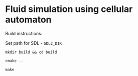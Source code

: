 # Fluid simulation using cellular automaton

Build instructions:

Set path for SDL - `SDL2_DIR`

`mkdir build && cd build`

`cmake ..`

`make`
